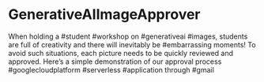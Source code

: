 # GenerativeAIImageApprover
When holding a #student #workshop on #generativeai #images, students are full of creativity and there will inevitably be #embarrassing moments! To avoid such situations, each picture needs to be quickly reviewed and approved. Here’s a simple demonstration of our approval process #googlecloudplatform #serverless #application through #gmail

